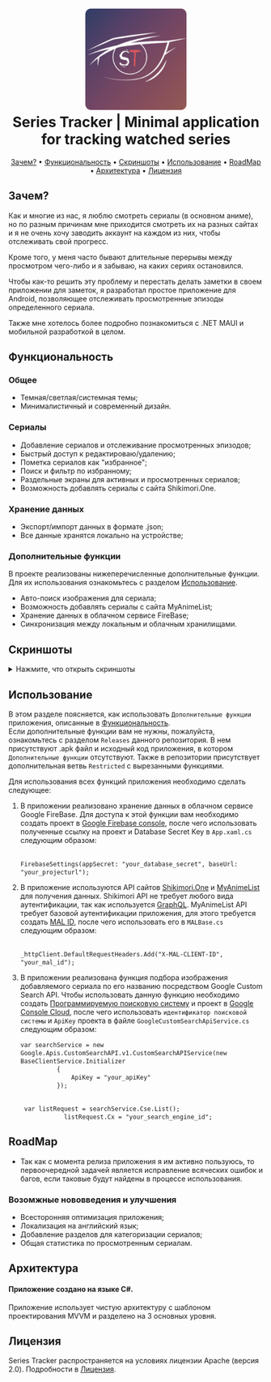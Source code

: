 <h1 align="center">
    <img src="images/mainicon.svg" width="200px" height="200px" alt="icon" />
    <br />
    <b>Series Tracker | Minimal application for tracking watched series</b>
</h1>

<p align="center">
    <a href="#зачем">Зачем?</a>
    •
    <a href="#функциональность">Функциональность</a>
    •
    <a href="#скриншоты">Скриншоты</a>
    •
    <a href="#использование">Использование</a>
    •
    <a href="#roadmap">RoadMap</a>
    •
    <a href="#архитектура">Архитектура</a>
    •
    <a href="#лицензия">Лицензия</a>
</p>

## Зачем?

<p>
Как и многие из нас, я люблю смотреть сериалы (в основном аниме), но по разным причинам мне приходится смотреть их на разных сайтах и я не очень хочу заводить аккаунт на каждом из них, чтобы отслеживать свой прогресс. 
 
Кроме того, у меня часто бывают длительные перерывы между просмотром чего-либо и я забываю, на каких сериях остановился. 

Чтобы как-то решить эту проблему и перестать делать заметки в своем приложении для заметок, я разработал простое приложение для Android, позволяющее отслеживать просмотренные эпизоды определенного сериала.

Также мне хотелось более подробно познакомиться с .NET MAUI и мобильной разработкой в целом.
</p>


## Функциональность


### Общее
<ul>
    <li>Темная/светлая/системная темы;</li>
    <li>Минималистичный и современный дизайн.</li>
</ul>

### Сериалы
<ul>
  <li>Добавление сериалов и отслеживание просмотренных эпизодов;</li>
  <li>Быстрый доступ к редактироваю/удалению;</li>
  <li>Пометка сериалов как "избранное";</li>
  <li>Поиск и фильтр по избранному;</li>
  <li>Раздельные экраны для активных и просмотренных сериалов;</li>
  <li>Возможность добавлять сериалы с сайта Shikimori.One.</li>
</ul>

### Хранение данных
<ul>
  <li>Экспорт/импорт данных в формате .json;</li>
  <li>Все данные хранятся локально на устройстве;</li>
</ul>

### Дополнительные функции
<p>В проекте реализованы нижеперечисленные дополнительные функции. Для их использования ознакомьтесь с разделом  <a href="#использование">Использование</a>.</p>
<ul>
  <li>Авто-поиск изображения для сериала;</li>
  <li>Возможность добавлять сериалы с сайта MyAnimeList;</li>
  <li>Хранение данных в облачном сервисе FireBase;</li>
  <li>Синхронизация между локальным и облачным хранилищами.</li>
</ul>

## Скриншоты

<details>
  <summary>Нажмите, что открыть скриншоты</summary>

<div>
</br>
    <p align="center">
      <img src="images/frame1.png" height="400"  alt="screenshot"/>
      <img src="images/frame2.png" height="400"  alt="screenshot"/>
      <img src="images/frame3.png" height="400"  alt="screenshot"/>
    </p>
    <p align="center">
      <img src="images/frame4.png" height="400"  alt="screenshot"/>
      <img src="images/frame5.png" height="400"  alt="screenshot"/>
      <img src="images/frame6.png" height="400"  alt="screenshot"/>
    </p>
    <p align="center">
        <img src="images/frame7.png" height="400"  alt="screenshot"/>
    </p>
  </div>
</details>

## Использование

В этом разделе поясняется, как использовать `Дополнительные функции` приложения, описанные в <a href="#функциональность">Функциональность</a>. </br>
Если дополнительные функции вам не нужны, пожалуйста, ознакомьтесь с разделом `Releases` данного репозитория. В нем присутствуют .apk файл и исходный код приложения, в котором `Дополнительные функции` отсутствуют. Также в репозитории присутствует дополнительная ветвь `Restricted` с вырезанными функциями.

Для использования всех функций приложения необходимо сделать следующее:
    <ol>
    <li>
      В приложении реализовано хранение данных в облачном сервисе Google FireBase. Для доступа к этой функции вам необходимо создать проект в [Google Firebase console](https://console.firebase.google.com), 
      после чего использовать полученные ссылку на проект и Database Secret Key в `App.xaml.cs` следующим образом: <br />
```

FirebaseSettings(appSecret: "your_database_secret", baseUrl: "your_projecturl");

```
</li>
<li>
  
  В приложение используются API сайтов [Shikimori.One](https://shikimori.one/) и [MyAnimeList](https://myanimelist.net/) для получения данных. Shikimori API не требует любого вида аутентификации, так как используется
  [GraphQL](https://shikimori.one/api/doc/graphql). MyAnimeList API требует базовой аутентификации приложения, для этого требуется создать [MAL ID](https://myanimelist.net/apiconfig), после чего использовать его в `MALBase.cs` следующим образом: <br />
 
  ```
  
  _httpClient.DefaultRequestHeaders.Add("X-MAL-CLIENT-ID", "your_mal_id");
  
  ```
</li>
<li>
  
  В приложении реализована функция подбора изображения добавляемого сериала по его названию посредством Google Custom Search API. Чтобы использовать данную функцию необходимо создать 
  [Программируемую поисковую систему](https://programmablesearchengine.google.com/controlpanel/all) и проект в [Google Console Cloud](https://console.cloud.google.com), после чего использовать `идентификатор поисковой системы` и `ApiKey` проекта в файле
  `GoogleCustomSearchApiService.cs` следующим образом:

  ```
 var searchService = new Google.Apis.CustomSearchAPI.v1.CustomSearchAPIService(new BaseClientService.Initializer
            {
                ApiKey = "your_apiKey"
            });

```
```

 var listRequest = searchService.Cse.List();
            listRequest.Cx = "your_search_engine_id";

```
</li>
</ol>


## RoadMap

<ul>
    <li>Так как с момента релиза приложения я им активно пользуюсь, то первоочередной задачей является исправление всяческих ошибок и багов, если таковые будут найдены в процессе использования.</li>
</ul>

### Возомжные нововведения и улучшения
<ul>
    <li>Всесторонняя оптимизация приложения;</li>
    <li>Локализация на английский язык;</li>
    <li>Добавление разделов для категоризации сериалов;</li>
    <li>Общая статистика по просмотренным сериалам.</li>
</ul>


## Архитектура

#### Приложение создано на языке C#.

Приложение использует чистую архитектуру с шаблоном проектирования MVVM и разделено на 3 основных уровня.

## Лицензия

Series Tracker распространяется на условиях лицензии Apache (версия 2.0). Подробности в [Лицензия](LICENSE.txt).
